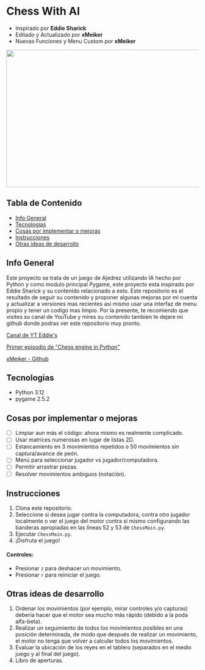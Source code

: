 # Chess With AI
*  Inspirado por **Eddie Sharick**
* Editado y Actualizado por **xMeiker**
* Nuevas Funciones y Menu Custom por **xMeiker**
<p align="center"><img src="imagesBG/menuBK.jpg" width="1920px" height="360px" alt="title"></p>

## Tabla de Contenido
* [Info General](##general-info)
* [Tecnologias](#technologies)
* [Cosas por implementar o mejoras](#todo)
* [Instrucciones](#instructions)
* [Otras ideas de desarrollo](#further-development-ideas)

## Info General
Este proyecto se trata de un juego de Ajedrez utilizando IA hecho por Python y como modulo principal
Pygame, este proyecto esta inspirado por Eddie Sharick y su contenido relacionado a esto. 
Este repositorio es el resultado de seguir su contenido y proponer algunas mejoras por mi cuenta
y actualizar a versiones mas recientes asi mismo usar una interfaz de menu propio y tener un codigo
mas limpio. Por la presente, te recomiendo que visites su canal de YouTube y mires su
contenido tambien te dejare mi github donde podras ver este repositorio muy pronto.

[Canal de YT Eddie's](https://www.youtube.com/channel/UCaEohRz5bPHywGBwmR18Qww)

[Primer episodio de "Chess engine in Python"](https://www.youtube.com/watch?v=EnYui0e73Rs&ab_channel=EddieSharick)

[xMeiker - Github](https://github.com/xmeiker)

## Tecnologias
* Python 3.12
* pygame 2.5.2

## Cosas por implementar o mejoras
- [ ] Limpiar aun más el código: ahora mismo es realmente complicado.
- [ ] Usar matrices numerosas en lugar de listas 2D.
- [ ] Estancamiento en 3 movimientos repetidos o 50 movimientos sin captura/avance de peón.
- [ ] Menú para seleccionar jugador vs jugador/computadora.
- [ ] Permitir arrastrar piezas.
- [ ] Resolver movimientos ambiguos (notación).

## Instrucciones
1. Clona este repositorio.
2. Seleccione si desea jugar contra la computadora, contra otro jugador localmente o ver el juego del motor contra sí mismo configurando las banderas apropiadas en las líneas 52 y 53 de `ChessMain.py`.
3. Ejecutar `ChessMain.py`.
4. ¡Disfruta el juego!

#### Controles:
* Presionar `z` para deshacer un movimiento.
* Presionar `r` para reiniciar el juego.

## Otras ideas de desarrollo
1. Ordenar los movimientos (por ejemplo, mirar controles y/o capturas) debería hacer que el motor sea mucho más rápido (debido a la poda alfa-beta).
2. Realizar un seguimiento de todos los movimientos posibles en una posición determinada, de modo que después de realizar un movimiento, el motor no tenga que volver a calcular todos los movimientos.
3. Evaluar la ubicación de los reyes en el tablero (separados en el medio juego y al final del juego).
4. Libro de aperturas.
